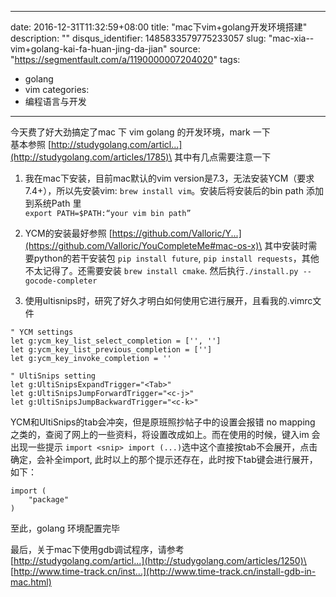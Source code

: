 
---
date: 2016-12-31T11:32:59+08:00
title: "mac下vim+golang开发环境搭建"
description: ""
disqus_identifier: 1485833579775233057
slug: "mac-xia--vim+golang-kai-fa-huan-jing-da-jian"
source: "https://segmentfault.com/a/1190000007204020"
tags:
- golang
- vim
categories:
- 编程语言与开发
---

今天费了好大劲搞定了mac 下 vim golang 的开发环境，mark 一下\
基本参照
[http://studygolang.com/articl...](http://studygolang.com/articles/1785)\
其中有几点需要注意一下

1.  我在mac下安装，目前mac默认的vim
    version是7.3，无法安装YCM（要求7.4+），所以先安装vim:
    `brew install vim`。安装后将安装后的bin path 添加到系统Path 里\
    `export PATH=$PATH:“your vim bin path”`

2.  YCM的安装最好参照
    [https://github.com/Valloric/Y...](https://github.com/Valloric/YouCompleteMe#mac-os-x)\
    其中安装时需要python的若干安装包 `pip install future`,
    `pip install requests`，其他不太记得了。还需要安装
    `brew install cmake`. 然后执行`./install.py --gocode-completer`

3.  使用ultisnips时，研究了好久才明白如何使用它进行展开，且看我的.vimrc文件

<!-- -->

    " YCM settings
    let g:ycm_key_list_select_completion = ['', '']
    let g:ycm_key_list_previous_completion = ['']
    let g:ycm_key_invoke_completion = ''

    " UltiSnips setting
    let g:UltiSnipsExpandTrigger="<Tab>"
    let g:UltiSnipsJumpForwardTrigger="<c-j>"
    let g:UltiSnipsJumpBackwardTrigger="<c-k>"

YCM和UltiSnips的tab会冲突，但是原班照抄帖子中的设置会报错 no mapping
之类的，查阅了网上的一些资料，将设置改成如上。而在使用的时候，键入im
会出现一些提示
`import <snip> import (...)`选中这个直接按tab不会展开，点击确定，会补全import,
此时以上的那个提示还存在，此时按下tab键会进行展开，如下：

    import (
        "package"
    )

至此，golang 环境配置完毕

最后，关于mac下使用gdb调试程序，请参考\
[http://studygolang.com/articl...](http://studygolang.com/articles/1250)\
[http://www.time-track.cn/inst...](http://www.time-track.cn/install-gdb-in-mac.html)

